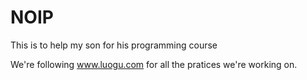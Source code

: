 # NOIP

This is to help my son for his programming course

We're following www.luogu.com for all the pratices we're working on.
